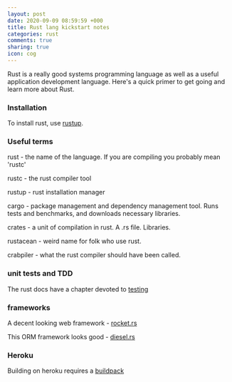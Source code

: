 ```yaml
---
layout: post
date: 2020-09-09 08:59:59 +000
title: Rust lang kickstart notes
categories: rust
comments: true
sharing: true
icon: cog
---
```

Rust is a really good systems programming language as well as a useful application development language. Here's a quick primer to get going and learn more about Rust.

### Installation
 
To install rust, use [rustup](https://rustup.rs/).

### Useful terms

rust - the name of the language. If you are compiling you probably mean 'rustc'

rustc - the rust compiler tool

rustup - rust installation manager

cargo - package management and dependency management tool. Runs tests and benchmarks, and downloads necessary libraries.

crates - a unit of compilation in rust. A .rs file. Libraries.

rustacean - weird name for folk who use rust.

crabpiler - what the rust compiler should have been called. 


### unit tests and TDD

The rust docs have a chapter devoted to [testing](https://doc.rust-lang.org/rust-by-example/testing/unit_testing.html)

### frameworks

A decent looking web framework - [rocket.rs](https://rocket.rs/)

This ORM framework looks good - [diesel.rs](https://diesel.rs/)

### Heroku

Building on heroku requires a [buildpack](https://github.com/emk/heroku-buildpack-rust)

